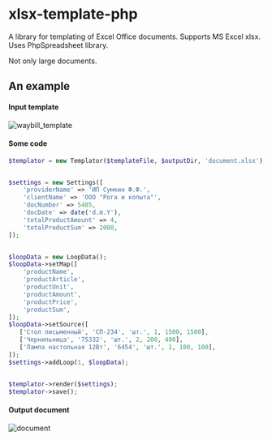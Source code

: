 xlsx-template-php
============================
A library for templating of Excel Office documents. Supports MS Excel xlsx. Uses PhpSpreadsheet library.

Not only large documents.

An example
------------

#### Input template

![waybill_template](https://raw.github.com/anmoroz/XlsxTemplatePHP/master/demo/waybill_template.jpg)

#### Some code

``` php
$templator = new Templator($templateFile, $outputDir, 'document.xlsx');


$settings = new Settings([
    'providerName' => 'ИП Сумкин Ф.Ф.',
    'clientName' => 'ООО "Рога и копыта"',
    'docNumber' => 5485,
    'docDate' => date('d.m.Y'),
    'totalProductAmount' => 4,
    'totalProductSum' => 2000,
]);


$loopData = new LoopData();
$loopData->setMap([
    'productName',
    'productArticle',
    'productUnit',
    'productAmount',
    'productPrice',
    'productSum',
]);
$loopData->setSource([
   ['Стол письменный', 'СП-234', 'шт.', 1, 1500, 1500],
   ['Чернильница', '75332', 'шт.', 2, 200, 400],
   ['Лампа настольная 12Вт', '6454', 'шт.', 1, 100, 100],
]);
$settings->addLoop(1, $loopData);


$templator->render($settings);
$templator->save();
```

#### Output document

![document](https://raw.github.com/anmoroz/XlsxTemplatePHP/master/demo/document.jpg)